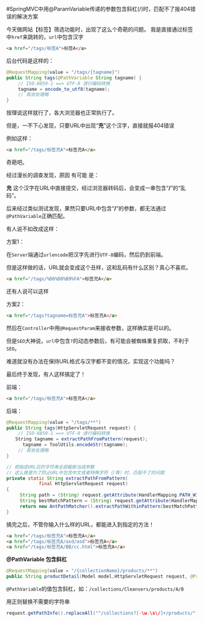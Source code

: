 #SpringMVC中用@ParamVariable传递的参数包含斜杠(/)时，匹配不了报404错误的解决方案

今天做网站【标签】筛选功能时，出现了这么个奇葩的问题。
我是直接通过标签中`href`来跳转的，`url`中包含汉字
```html
<a href="/tags/标签A">标签A</a>
```
后台代码是这样的：
```java
@RequestMapping(value = "/tags/{tagname}")
public String tags(@PathVariable String tagname) {
　　 // ISO-8859-1 ==> UTF-8 进行编码转换
　　 tagname = encode_to_utf8(tagname);
　　 // 其余处理略
}
```
按理说这样就行了，各大浏览器也正常执行了。  

但是，一不下心发现，只要URL中出现“**充**”这个汉字，直接就报404错误  

例如这样：
```html
<a href="/tags/标签充A">标签充A</a>
```
奇葩吧。  

经过漫长的调查发现，原因 有可能 是：  

**充** 这个汉字在URL中直接提交，经过浏览器转码后，会变成一串包含“**/**”的“乱码”。  

后来经过类似测试发现，果然只要URL中包含“**/**”的参数，都无法通过`@PathVariable`正确匹配。  

有人说不如改成这样：  

方案1：  

在`Server`端通过`urlencode`把汉字先进行`UTF-8`编码，然后扔到前端。  

但是这样做的话，URL就会变成这个丑样，这和乱码有什么区别？真心不喜欢。  
```html
<a href="/tags/%D6%D0%B9%FA">标签充A</a>
```
还有人说可以这样  

方案2：
```html
<a href="/tags?tagname=标签充A">标签充A</a>
```
然后在`Controller`中用`@RequestParam`来接收参数，这样确实是可以的。  

但是`SEO`大神说，`url`中包含`?`的动态参数后，有可能会被蜘蛛重复抓取，不利于`SEO`。  

难道就没有办法在保持URL格式与汉字都不变的情况，实现这个功能吗？  

最后终于发现，有人这样搞定了！  

前端：
```html
<a href="/tags/标签充A">标签充A</a>
```
后端：
```java
@RequestMapping(value = "/tags/**")
public String tags(HttpServletRequest request) {
　　 // ISO-8859-1 ==> UTF-8 进行编码转换
　　String tagname = extractPathFromPattern(request);
      tagname = ToolUtils.encodeStr(tagname);
　　 // 其余处理略
}

// 把指定URL后的字符串全部截断当成参数
// 这么做是为了防止URL中包含中文或者特殊字符（/等）时，匹配不了的问题
private static String extractPathFromPattern(
            final HttpServletRequest request)
{
     String path = (String) request.getAttribute(HandlerMapping.PATH_WITHIN_HANDLER_MAPPING_ATTRIBUTE);
     String bestMatchPattern = (String) request.getAttribute(HandlerMapping.BEST_MATCHING_PATTERN_ATTRIBUTE);
     return new AntPathMatcher().extractPathWithinPattern(bestMatchPattern, path);
}
```
搞完之后，不管你输入什么样的URL，都能进入到指定的方法！  
```html
<a href="/tags/标签充A">标签充A</a>
<a href="/tags/标签充A/asd/asd">标签充A</a>
<a href="/tags/标签充A/BB/cc.html">标签充A</a>
```

**@PathVariable 包含斜杠**
```java
@RequestMapping(value = "/{collectionName}/products/**")
public String productDetail(Model model,HttpServletRequest request, @PathVariable String collectionName) {
```
`@PathVariable`的值包含斜杠，如：`/collections/Cleansers/products/A/B`  

用正则替换不需要的字符串  
```java
request.getPathInfo().replaceAll("^/collections?[-\w.\s\/]+/products/","")
```